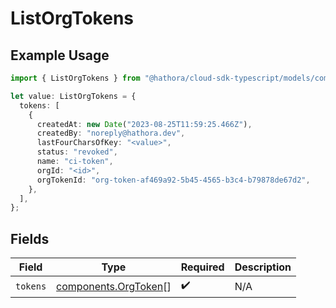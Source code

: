 # ListOrgTokens

## Example Usage

```typescript
import { ListOrgTokens } from "@hathora/cloud-sdk-typescript/models/components";

let value: ListOrgTokens = {
  tokens: [
    {
      createdAt: new Date("2023-08-25T11:59:25.466Z"),
      createdBy: "noreply@hathora.dev",
      lastFourCharsOfKey: "<value>",
      status: "revoked",
      name: "ci-token",
      orgId: "<id>",
      orgTokenId: "org-token-af469a92-5b45-4565-b3c4-b79878de67d2",
    },
  ],
};
```

## Fields

| Field                                                        | Type                                                         | Required                                                     | Description                                                  |
| ------------------------------------------------------------ | ------------------------------------------------------------ | ------------------------------------------------------------ | ------------------------------------------------------------ |
| `tokens`                                                     | [components.OrgToken](../../models/components/orgtoken.md)[] | :heavy_check_mark:                                           | N/A                                                          |